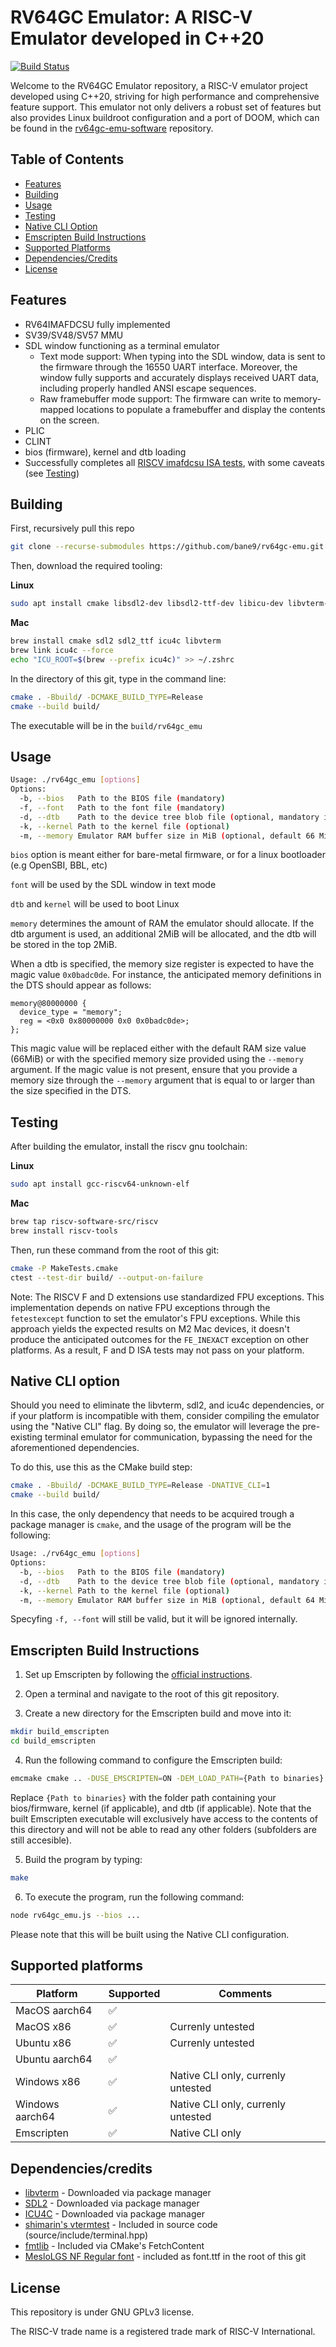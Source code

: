 # RV64GC Emulator: A RISC-V Emulator developed in C++20

[![Build Status](https://github.com/bane9/rv64gc-emu/actions/workflows/build.yml/badge.svg)](https://github.com/bane9/rv64gc-emu/actions/workflows/build.yml)

Welcome to the RV64GC Emulator repository, a RISC-V emulator project developed using C++20, striving for high performance and comprehensive feature support. This emulator not only delivers a robust set of features but also provides Linux buildroot configuration and a port of DOOM, which can be found in the [rv64gc-emu-software](https://github.com/bane9/rv64gc-emu-software) repository.

## Table of Contents
- [Features](#features)
- [Building](#building)
- [Usage](#usage)
- [Testing](#testing)
- [Native CLI Option](#native-cli-option)
- [Emscripten Build Instructions](#emscripten-build-instructions)
- [Supported Platforms](#supported-platforms)
- [Dependencies/Credits](#dependenciescredits)
- [License](#license)

## Features

- RV64IMAFDCSU fully implemented
- SV39/SV48/SV57 MMU
- SDL window functioning as a terminal emulator
    - Text mode support: When typing into the SDL window, data is sent to the firmware through the 16550 UART interface. Moreover, the window fully supports and accurately displays received UART data, including properly handled ANSI escape sequences.
    - Raw framebuffer mode support: The firmware can write to memory-mapped locations to populate a framebuffer and display the contents on the screen.
- PLIC
- CLINT
- bios (firmware), kernel and dtb loading
- Successfully completes all [RISCV imafdcsu ISA tests](https://github.com/riscv-software-src/riscv-tests), with some caveats (see [Testing](#testing))

## Building

First, recursively pull this repo 

```bash
git clone --recurse-submodules https://github.com/bane9/rv64gc-emu.git
```

Then, download the required tooling:

**Linux**

```bash
sudo apt install cmake libsdl2-dev libsdl2-ttf-dev libicu-dev libvterm-dev
```

**Mac**

```bash
brew install cmake sdl2 sdl2_ttf icu4c libvterm
brew link icu4c --force
echo "ICU_ROOT=$(brew --prefix icu4c)" >> ~/.zshrc
```

In the directory of this git, type in the command line:

```bash
cmake . -Bbuild/ -DCMAKE_BUILD_TYPE=Release
cmake --build build/
```

The executable will be in the `build/rv64gc_emu`

## Usage
```bash
Usage: ./rv64gc_emu [options]
Options:
  -b, --bios   Path to the BIOS file (mandatory)
  -f, --font   Path to the font file (mandatory)
  -d, --dtb    Path to the device tree blob file (optional, mandatory if kernel is present)
  -k, --kernel Path to the kernel file (optional)
  -m, --memory Emulator RAM buffer size in MiB (optional, default 66 MiB)
```

`bios` option is meant either for bare-metal firmware, or for a linux bootloader (e.g OpenSBI, BBL, etc)

`font` will be used by the SDL window in text mode

`dtb` and `kernel` will be used to boot Linux

`memory` determines the amount of RAM the emulator should allocate. If the dtb argument is used, an additional 2MiB will be allocated, and the dtb will be stored in the top 2MiB.

When a dtb is specified, the memory size register is expected to have the magic value `0x0badc0de`. For instance, the anticipated memory definitions in the DTS should appear as follows:

```dts
memory@80000000 {
  device_type = "memory";
  reg = <0x0 0x80000000 0x0 0x0badc0de>;
};
```

This magic value will be replaced either with the default RAM size value (66MiB) or with the specified memory size provided using the `--memory` argument. If the magic value is not present, ensure that you provide a memory size through the `--memory` argument that is equal to or larger than the size specified in the DTS.

## Testing

After building the emulator, install the riscv gnu toolchain:

**Linux**

```bash
sudo apt install gcc-riscv64-unknown-elf
```

**Mac**

```bash
brew tap riscv-software-src/riscv
brew install riscv-tools
```

Then, run these command from the root of this git:

```bash
cmake -P MakeTests.cmake
ctest --test-dir build/ --output-on-failure
```

Note: The RISCV F and D extensions use standardized FPU exceptions. This implementation depends on native FPU exceptions through the `fetestexcept` function to set the emulator's FPU exceptions. While this approach yields the expected results on M2 Mac devices, it doesn't produce the anticipated outcomes for the `FE_INEXACT` exception on other platforms. As a result, F and D ISA tests may not pass on your platform.

## Native CLI option

Should you need to eliminate the libvterm, sdl2, and icu4c dependencies, or if your platform is incompatible with them, consider compiling the emulator using the "Native CLI" flag. By doing so, the emulator will leverage the pre-existing terminal emulator for communication, bypassing the need for the aforementioned dependencies.

To do this, use this as the CMake build step:

```bash
cmake . -Bbuild/ -DCMAKE_BUILD_TYPE=Release -DNATIVE_CLI=1
cmake --build build/
```

In this case, the only dependency that needs to be acquired trough a package manager is `cmake`, and the usage of the program will be the following:

```bash
Usage: ./rv64gc_emu [options]
Options:
  -b, --bios   Path to the BIOS file (mandatory)
  -d, --dtb    Path to the device tree blob file (optional, mandatory if kernel is present)
  -k, --kernel Path to the kernel file (optional)
  -m, --memory Emulator RAM buffer size in MiB (optional, default 64 MiB)
```

Specyfing `-f, --font` will still be valid, but it will be ignored internally.

## Emscripten Build Instructions

1. Set up Emscripten by following the [official instructions](https://emscripten.org/docs/getting_started/downloads.html).

2. Open a terminal and navigate to the root of this git repository.

3. Create a new directory for the Emscripten build and move into it:

```bash
mkdir build_emscripten
cd build_emscripten
```

4. Run the following command to configure the Emscripten build:

```bash
emcmake cmake .. -DUSE_EMSCRIPTEN=ON -DEM_LOAD_PATH={Path to binaries} -DCMAKE_BUILD_TYPE=Release
```

Replace `{Path to binaries}` with the folder path containing your bios/firmware, kernel (if applicable), and dtb (if applicable). Note that the built Emscripten executable will exclusively have access to the contents of this directory and will not be able to read any other folders (subfolders are still accesible).

5. Build the program by typing:

```bash
make
```

6. To execute the program, run the following command:

```bash
node rv64gc_emu.js --bios ...
```

Please note that this will be built using the Native CLI configuration.

## Supported platforms

| Platform        | Supported | Comments                           |
|-----------------|-----------|------------------------------------|
| MacOS aarch64   | ✅        |                                    |
| MacOS x86       | ✅        | Currenly untested                  |
| Ubuntu x86      | ✅        | Currenly untested                  |
| Ubuntu aarch64  | ✅        |                                    |
| Windows x86     | ✅        | Native CLI only, currenly untested |
| Windows aarch64 | ✅        | Native CLI only, currenly untested |
| Emscripten      | ✅        | Native CLI only                    |

## Dependencies/credits

- [libvterm](http://www.leonerd.org.uk/code/libvterm/) - Downloaded via package manager
- [SDL2](https://www.libsdl.org/) - Downloaded via package manager
- [ICU4C](https://unicode-org.github.io/icu/userguide/icu4c/) - Downloaded via package manager
- [shimarin's vtermtest](https://gist.github.com/shimarin/71ace40e7443ed46387a477abf12ea70) - Included in source code (source/include/terminal.hpp)
- [fmtlib](https://github.com/fmtlib/fmt) - Included via CMake's FetchContent
- [MesloLGS NF Regular font](https://github.com/romkatv/dotfiles-public/blob/master/.local/share/fonts/NerdFonts/MesloLGS%20NF%20Regular.ttf) - included as font.ttf in the root of this git

## License

This repository is under GNU GPLv3 license.

The RISC-V trade name is a registered trade mark of RISC-V International.

